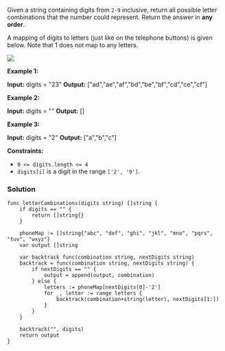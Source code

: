 Given a string containing digits from `2-9` inclusive, return all possible letter combinations that the number could represent. Return the answer in **any order**.

A mapping of digits to letters (just like on the telephone buttons) is given below. Note that 1 does not map to any letters.

![](https://assets.leetcode.com/uploads/2022/03/15/1200px-telephone-keypad2svg.png)

**Example 1:**

**Input:** digits = "23"
**Output:** ["ad","ae","af","bd","be","bf","cd","ce","cf"]

**Example 2:**

**Input:** digits = ""
**Output:** []

**Example 3:**

**Input:** digits = "2"
**Output:** ["a","b","c"]

**Constraints:**

- `0 <= digits.length <= 4`
- `digits[i]` is a digit in the range `['2', '9']`.

### Solution
```
func letterCombinations(digits string) []string {
	if digits == "" {
		return []string{}
	}

	phoneMap := []string{"abc", "def", "ghi", "jkl", "mno", "pqrs", "tuv", "wxyz"}
	var output []string

	var backtrack func(combination string, nextDigits string)
	backtrack = func(combination string, nextDigits string) {
		if nextDigits == "" {
			output = append(output, combination)
		} else {
			letters := phoneMap[nextDigits[0]-'2']
			for _, letter := range letters {
				backtrack(combination+string(letter), nextDigits[1:])
			}
		}
	}

	backtrack("", digits)
	return output
}
```